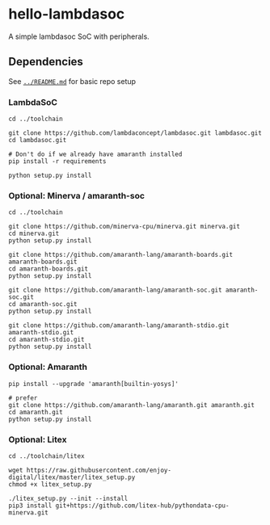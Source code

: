 # hello-lambdasoc

A simple lambdasoc SoC with peripherals.

## Dependencies

See [`../README.md`](../README.md) for basic repo setup

### LambdaSoC

    cd ../toolchain

    git clone https://github.com/lambdaconcept/lambdasoc.git lambdasoc.git
    cd lambdasoc.git

    # Don't do if we already have amaranth installed
    pip install -r requirements

    python setup.py install

### Optional: Minerva / amaranth-soc

    cd ../toolchain

    git clone https://github.com/minerva-cpu/minerva.git minerva.git
    cd minerva.git
    python setup.py install

    git clone https://github.com/amaranth-lang/amaranth-boards.git amaranth-boards.git
    cd amaranth-boards.git
    python setup.py install

    git clone https://github.com/amaranth-lang/amaranth-soc.git amaranth-soc.git
    cd amaranth-soc.git
    python setup.py install

    git clone https://github.com/amaranth-lang/amaranth-stdio.git amaranth-stdio.git
    cd amaranth-stdio.git
    python setup.py install

### Optional: Amaranth

    pip install --upgrade 'amaranth[builtin-yosys]'

    # prefer
    git clone https://github.com/amaranth-lang/amaranth.git amaranth.git
    cd amaranth.git
    python setup.py install

### Optional: Litex

    cd ../toolchain/litex

    wget https://raw.githubusercontent.com/enjoy-digital/litex/master/litex_setup.py
    chmod +x litex_setup.py

    ./litex_setup.py --init --install
    pip3 install git+https://github.com/litex-hub/pythondata-cpu-minerva.git
